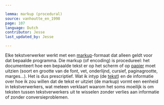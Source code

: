 ```yaml
---

lemma: markup (procedural)
source: vanhoutte_en_1998
page: 107
language: Dutch
contributor: Jesse
last_updated_by: Jesse

---
```

Elke tekstverwerker werkt met een [markup](markup.html)-formaat dat alleen geldt voor dat bepaalde programma. Die markup (of encoding) is procedureel: het documenteert hoe een bepaalde tekst er op het scherm of op [papier](paper.html) moet uitzien (soort en grootte van de font, vet, onderlijnd, cursief, paginagrootte, marges…). Het is dus prescriptief. Wat ik intyp (de [tekst](text.html)) en de informatie over hoe ik zou willen dat de tekst er uitziet (de markup) vormt een eenheid in tekstverwerkers, wat meteen verklaart waarom het soms moeilijk is om teksten tussen tekstverwerkers uit te wisselen zonder verlies aan informatie of zonder conversieproblemen.
